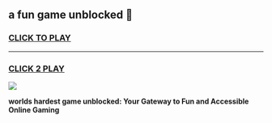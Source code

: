 
## a fun game unblocked 👋
<h3>
<a href="https://premium.freeplayer.one?title=a_fun_game_unblocked&ref=12F">CLICK TO PLAY</a></h3>
<hr>

<h3>
<a href="https://premium.freeplayer.one?title=a_fun_game_unblocked&ref=12F">CLICK 2 PLAY</a>
  
</h3>

<a href="https://premium.freeplayer.one?title=a_fun_game_unblocked&ref=12F/"><img src="https://clearcache.store/games.png"></a>


**worlds hardest game unblocked: Your Gateway to Fun and Accessible Online Gaming**
